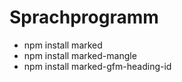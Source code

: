# Sprachprogramm

- npm install marked
- npm install marked-mangle
- npm install marked-gfm-heading-id
